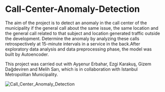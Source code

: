 # Call-Center-Anomaly-Detection

The aim of the project is to detect an anomaly in the call center of the municipality if the general call about the same issue, the same location and the general call related to that subject and location generated traffic outside the development. Determine the anomaly by analyzing these calls retrospectively at 15-minute intervals in a service in the back.After exploratory data analysis and data preprocessing phase, the model was built by Autoencoder.

This project was carried out with Ayşenur Erbahar, Ezgi Karakuş, Gizem Dağdeviren and Melih Sarı, which is in collaboration with Istanbul Metropolitan Municipality.


![Call_Center_Anomaly_Detection](https://user-images.githubusercontent.com/55879188/112756988-4b1c4900-8ff0-11eb-9181-4232f8ca0590.png)

